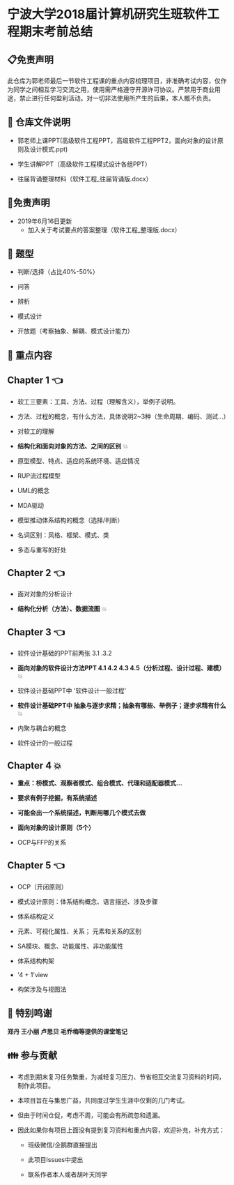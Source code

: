 宁波大学2018届计算机研究生班软件工程期末考前总结
===============

:clipboard:免责声明
--------------
此仓库为郭老师最后一节软件工程课的重点内容梳理项目，非准确考试内容，仅作为同学之间相互学习交流之用，使用需严格遵守开源许可协议。严禁用于商业用途，禁止进行任何盈利活动。对一切非法使用所产生的后果，本人概不负责。


:memo: 仓库文件说明
-------------
* 郭老师上课PPT(高级软件工程PPT，高级软件工程PPT2，面向对象的设计原则及设计模式.ppt)

* 学生讲解PPT（高级软件工程模式设计各组PPT）

* 往届背诵整理材料（软件工程_往届背诵版.docx）

:tada:免责声明
--------------
* 2019年6月16日更新
  * 加入关于考试要点的答案整理（软件工程_整理版.docx）

:green_book: 题型
--------------
* 判断/选择（占比40%-50%）

* 问答

* 辨析

* 模式设计

* 开放题（考察抽象、解耦、模式设计能力）


:book: 重点内容
--------------

## Chapter 1 :point_left:

* 软工三要素：工具、方法、过程（理解含义），举例子说明。

* 方法、过程的概念，有什么方法，具体说明2~3种（生命周期、编码、测试...）

* 对软工的理解

* **结构化和面向对象的方法、之间的区别** :boom:

* 原型模型、特点、适应的系统环境、适应情况

* RUP流过程模型

* UML的概念

* MDA驱动

* 模型推动体系结构的概念（选择/判断）

* 名词区别：风格、框架、模式、类

* 多态与重写的好处


## Chapter 2 :point_left:

* 面对对象的分析设计

* **结构化分析（方法）、数据流图** :boom:


## Chapter 3 :point_left:

* 软件设计基础的PPT前两张 3.1 .3.2

* **面向对象的软件设计方法PPT 4.1 4.2 4.3 4.5（分析过程、设计过程、建模）** :boom:

* 软件设计基础PPT中 '软件设计一般过程'

* **软件设计基础PPT中 抽象与逐步求精；抽象有哪些、举例子；逐步求精有什么** :boom:

* 内聚与耦合的概念

* 软件设计的一般过程


## Chapter 4 :boom:

* **重点：桥模式、观察者模式、组合模式、代理和适配器模式...**

* **要求有例子挖掘，有系统描述**

* **可能会出一个系统描述，判断用哪几个模式去做**

* **面向对象的设计原则（5个）**

* OCP与FFP的关系

## Chapter 5 :point_left:

* OCP（开闭原则）

* 模式设计原则：体系结构概念、语言描述、涉及步骤

* 体系结构定义

* 元素、可视化属性、关系； 元素和关系的区别

* SA模块、概念、功能属性、非功能属性

* 体系结构构架

* '4 + 1'view

* 构架涉及与视图法

:clap: 特别鸣谢
-------------

**郑丹 王小丽 卢思贝 毛乔梅等提供的课堂笔记**

:family: 参与贡献
--------------

* 考虑到期末复习任务繁重，为减轻复习压力、节省相互交流复习资料的时间，制作此项目。

* 本项目旨在与集思广益，共同度过学生生涯中仅剩的几门考试。

* 但由于时间仓促，考虑不周，可能会有所疏忽和遗漏。

* 因此如果你有项目上面没有提到复习资料和重点内容，欢迎补充，补充方式：

  * 班级微信/企鹅群直接提出

  * 此项目Issues中提出

  * 联系作者本人或者胡叶天同学
